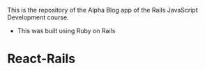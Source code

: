 This is the repository of the Alpha Blog app of the Rails JavaScript Development course.

- This was built using Ruby on Rails
# React-Rails
